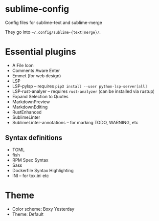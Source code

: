 # sublime-config
Config files for sublime-text and sublime-merge

They go into `~/.config/sublime-{text|merge}/`.

# Essential plugins

- A File Icon
- Comments Aware Enter
- Emmet (for web design)
- LSP
- LSP-pylsp – requires `pip3 install --user python-lsp-server[all]`
- LSP-rust-analyer – requires `rust-analyzer` (can be installed via rustup)
- Expand Selection to Quotes
- MarkdownPreview
- MarkdownEditing
- RustEnhanced
- SublimeLinter
- SublimeLinter-annotations – for marking TODO, WARNING, etc

## Syntax definitions

- TOML
- fish
- RPM Spec Syntax
- Sass
- Dockerfile Syntax Highlighting
- INI – for tox.ini etc

# Theme

- Color scheme: Boxy Yesterday
- Theme: Default
